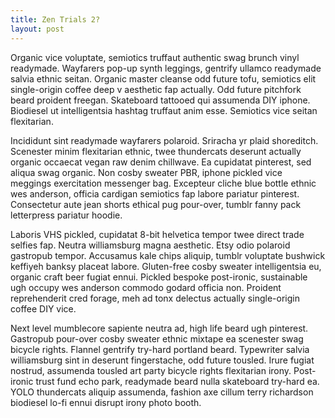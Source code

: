 ```yaml
---
title: Zen Trials 2?
layout: post
---
```


Organic vice voluptate, semiotics truffaut authentic swag brunch vinyl readymade. Wayfarers pop-up synth leggings, gentrify ullamco readymade salvia ethnic seitan. Organic master cleanse odd future tofu, semiotics elit single-origin coffee deep v aesthetic fap actually. Odd future pitchfork beard proident freegan. Skateboard tattooed qui assumenda DIY iphone. Biodiesel ut intelligentsia hashtag truffaut anim esse. Semiotics vice seitan flexitarian.

Incididunt sint readymade wayfarers polaroid. Sriracha yr plaid shoreditch. Scenester minim flexitarian ethnic, twee thundercats deserunt actually organic occaecat vegan raw denim chillwave. Ea cupidatat pinterest, sed aliqua swag organic. Non cosby sweater PBR, iphone pickled vice meggings exercitation messenger bag. Excepteur cliche blue bottle ethnic wes anderson, officia cardigan semiotics fap labore pariatur pinterest. Consectetur aute jean shorts ethical pug pour-over, tumblr fanny pack letterpress pariatur hoodie.

Laboris VHS pickled, cupidatat 8-bit helvetica tempor twee direct trade selfies fap. Neutra williamsburg magna aesthetic. Etsy odio polaroid gastropub tempor. Accusamus kale chips aliquip, tumblr voluptate bushwick keffiyeh banksy placeat labore. Gluten-free cosby sweater intelligentsia eu, organic craft beer fugiat ennui. Pickled bespoke post-ironic, sustainable ugh occupy wes anderson commodo godard officia non. Proident reprehenderit cred forage, meh ad tonx delectus actually single-origin coffee DIY vice.

Next level mumblecore sapiente neutra ad, high life beard ugh pinterest. Gastropub pour-over cosby sweater ethnic mixtape ea scenester swag bicycle rights. Flannel gentrify try-hard portland beard. Typewriter salvia williamsburg sint in deserunt fingerstache, odd future tousled. Irure fugiat nostrud, assumenda tousled art party bicycle rights flexitarian irony. Post-ironic trust fund echo park, readymade beard nulla skateboard try-hard ea. YOLO thundercats aliquip assumenda, fashion axe cillum terry richardson biodiesel lo-fi ennui disrupt irony photo booth.
